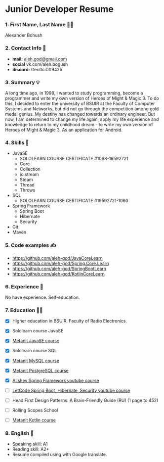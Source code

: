 # Junior Developer Resume

### 1. First Name, Last Name :curly_haired_man:
Alexander Bohush

### 2. Contact Info :iphone:
- **mail:** aleh.god@gmail.com
- **social** vk.com/aleh.bogush
- **discord:** Gen0ciD#9425

### 3. Summary :bulb:
A long time ago, in 1998, I wanted to study programming, become a programmer and write my own version of Heroes of Might & Magic 3. To do this, I decided to enter the university of BSUIR at the Faculty of Computer Systems and Networks, but did not go through the competition among gold medal genius. My destiny has changed towards an ordinary engineer. But now, I am determined to change my life again, apply my life experience and knowledge to return to my childhood dream - to write my own version of Heroes of Might & Magic 3. As an application for Android.

### 4. Skills :muscle:
- JavaSE 
  - SOLOLEARN COURSE CERTIFICATE #1068-19592721
  - Core
  - Collection
  - io.stream
  - Steam
  - Thread
  - Throws
- SQL
  - SOLOLEARN COURSE CERTIFICATE #19592721-1060
- Spring Framework
  - Spring Boot
  - Hibernate
  - Security
- Git
- Maven

### 5. Code examples :writing_hand:
- https://github.com/aleh-god/JavaCoreLearn
- https://github.com/aleh-god/Spring.Core.Learn
- https://github.com/aleh-god/SpringBootLearn
- https://github.com/aleh-god/KotlinCoreLearn

### 6. Experience :brain:
No have experience. Self-education.

### 7. Education :man_student:
- [x] Higher education in BSUIR, Faculty of Radio Electronics.
- [x] Sololearn course JavaSE
- [x] [Metanit JavaSE course](https://metanit.com/java/tutorial/)
- [x] Sololearn course SQL
- [x] [Metanit MySQL course](https://metanit.com/sql/mysql/)
- [x] [Metanit PostgreSQL course](https://metanit.com/sql/postgresql)

- [x] [Alishev Spring Framework youtube course](https://www.youtube.com/watch?v=5ePo08sqcpk&list=PLAma_mKffTOR5o0WNHnY0mTjKxnCgSXrZ)

- [ ] [LetCode Spring Boot, Hibernate, Security youtube course](https://www.youtube.com/playlist?list=PLU2ftbIeotGoGSEUf54LQH-DgiQPF2XRO)

- [ ] Head First Design Patterns: A Brain-Friendly Guide (RU) (1 page to 452)
- [ ] Rolling Scopes School
- [ ] [Metanit Kotlin course](https://metanit.com/kotlin/tutorial/)

### 8. English :lips:
* Speaking skill: A1
* Reading skill: A2+
* Resume compiled using with Google translate.
